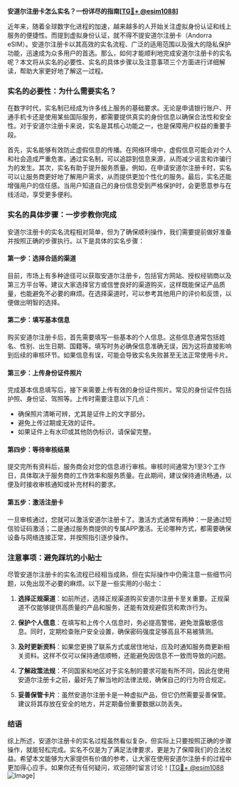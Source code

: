 **安道尔注册卡怎么实名？一份详尽的指南[[TG💪+ @esim1088](https://t.me/s/esim1088)]**

近年来，随着全球数字化进程的加速，越来越多的人开始关注虚拟身份认证和线上服务的便捷性。而提到虚拟身份认证，就不得不提安道尔注册卡（Andorra eSIM）。安道尔注册卡以其高效的实名流程、广泛的适用范围以及强大的隐私保护功能，迅速成为众多用户的首选。那么，如何才能顺利地完成安道尔注册卡的实名呢？本文将从实名的必要性、实名的具体步骤以及注意事项三个方面进行详细解读，帮助大家更好地了解这一过程。

### 实名的必要性：为什么需要实名？

在数字时代，实名制已经成为许多线上服务的基础要求。无论是申请银行账户、开通手机卡还是使用某些国际服务，都需要提供真实的身份信息以确保合法性和安全性。对于安道尔注册卡来说，实名是其核心功能之一，也是保障用户权益的重要手段。

首先，实名能够有效防止虚假信息的传播。在网络环境中，虚假信息可能会对个人和社会造成严重危害。通过实名制，可以追踪到信息来源，从而减少谣言和诈骗行为的发生。其次，实名有助于提升服务质量。例如，在申请安道尔注册卡时，实名可以让服务商更好地了解用户需求，从而提供更加个性化的服务。最后，实名还能增强用户的信任感。当用户知道自己的身份信息受到严格保护时，会更愿意参与在线活动，享受更多便利。

### 实名的具体步骤：一步步教你完成

安道尔注册卡的实名流程相对简单，但为了确保顺利操作，我们需要提前做好准备并按照正确的步骤执行。以下是具体的实名步骤：

#### 第一步：选择合适的渠道
目前，市场上有多种途径可以获取安道尔注册卡，包括官方网站、授权经销商以及第三方平台等。建议大家选择官方或信誉良好的渠道购买，这样既能保证产品质量，也能避免不必要的麻烦。在选择渠道时，可以参考其他用户的评价和反馈，以便做出明智的选择。

#### 第二步：填写基本信息
购买安道尔注册卡后，首先需要填写一些基本的个人信息。这些信息通常包括姓名、性别、出生日期、国籍等。填写时务必确保信息准确无误，因为这将直接影响到后续的审核环节。如果信息有误，可能会导致实名失败甚至无法正常使用卡片。

#### 第三步：上传身份证件照片
完成基本信息填写后，接下来需要上传有效的身份证件照片。常见的身份证件包括护照、身份证、驾照等。上传时需要注意以下几点：
- 确保照片清晰可辨，尤其是证件上的文字部分。
- 避免上传过期或无效的证件。
- 如果证件上有水印或其他防伪标识，请保留完整。

#### 第四步：等待审核结果
提交完所有资料后，服务商会对您的信息进行审核。审核时间通常为1至3个工作日，具体取决于服务商的工作效率和服务质量。在此期间，建议保持通讯畅通，以便及时接收审核通知或补充材料的要求。

#### 第五步：激活注册卡
一旦审核通过，您就可以激活安道尔注册卡了。激活方式通常有两种：一是通过短信验证码激活；二是通过服务商提供的专属APP激活。无论哪种方式，都需要确保设备与网络连接正常，并按照指引逐步操作。

### 注意事项：避免踩坑的小贴士

尽管安道尔注册卡的实名流程已经相当成熟，但在实际操作中仍需注意一些细节问题，以免出现不必要的麻烦。以下是一些实用的小贴士：

1. **选择正规渠道**：如前所述，选择正规渠道购买安道尔注册卡至关重要。正规渠道不仅能够提供高质量的产品和服务，还能有效规避假货和欺诈行为。

2. **保护个人信息**：在填写和上传个人信息时，务必提高警惕，避免泄露敏感信息。同时，定期检查账户安全设置，确保密码强度足够高且不易被猜测。

3. **及时更新资料**：如果您更换了联系方式或居住地址，应及时通知服务商更新相关资料。这样不仅可以保持通信顺畅，还能避免因信息不一致而导致的问题。

4. **了解政策法规**：不同国家和地区对于实名制的要求可能有所不同，因此在使用安道尔注册卡之前，最好先了解当地的法律法规，确保自己的行为符合规定。

5. **妥善保管卡片**：虽然安道尔注册卡是一种虚拟产品，但它仍然需要妥善保管。建议将其存放在安全的地方，并定期备份重要数据以防丢失。

### 结语

综上所述，安道尔注册卡的实名过程虽然看似复杂，但实际上只要按照正确的步骤操作，就能轻松完成。实名不仅是为了满足法律要求，更是为了保障我们的合法权益。希望本文能够为大家提供有价值的参考，让大家在使用安道尔注册卡的过程中更加得心应手。如果你还有任何疑问，欢迎随时留言讨论！[[TG💪+ @esim1088](https://t.me/s/esim1088) ![Image](https://i.postimg.cc/4NQfJmqS/Snipaste-2025-05-13-00-14-12.png)]